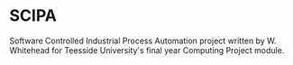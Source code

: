 # SCIPA
Software Controlled Industrial Process Automation project written by W. Whitehead for Teesside University's final year Computing Project module.
